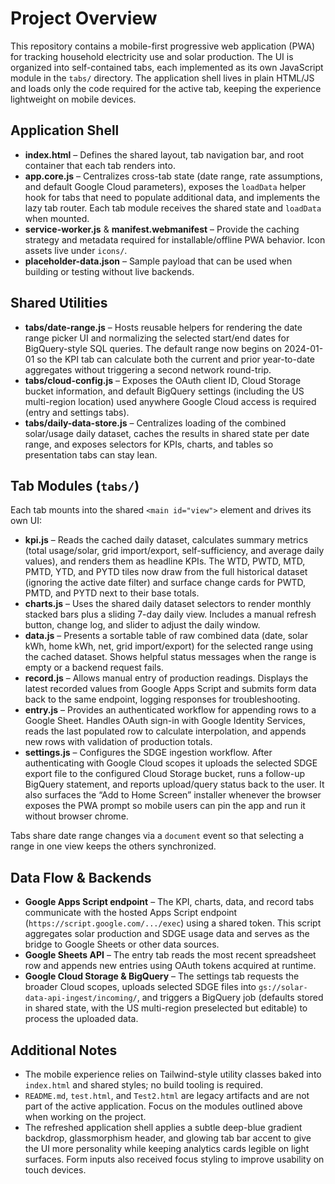 # Project Overview

This repository contains a mobile-first progressive web application (PWA) for tracking household electricity use and solar production. The UI is organized into self-contained tabs, each implemented as its own JavaScript module in the `tabs/` directory. The application shell lives in plain HTML/JS and loads only the code required for the active tab, keeping the experience lightweight on mobile devices.

## Application Shell

- **index.html** – Defines the shared layout, tab navigation bar, and root container that each tab renders into.
- **app.core.js** – Centralizes cross-tab state (date range, rate assumptions, and default Google Cloud parameters), exposes the `loadData` helper hook for tabs that need to populate additional data, and implements the lazy tab router. Each tab module receives the shared state and `loadData` when mounted.
- **service-worker.js** & **manifest.webmanifest** – Provide the caching strategy and metadata required for installable/offline PWA behavior. Icon assets live under `icons/`.
- **placeholder-data.json** – Sample payload that can be used when building or testing without live backends.

## Shared Utilities

- **tabs/date-range.js** – Hosts reusable helpers for rendering the date range picker UI and normalizing the selected start/end dates for BigQuery-style SQL queries. The default range now begins on 2024-01-01 so the KPI tab can calculate both the current and prior year-to-date aggregates without triggering a second network round-trip.
- **tabs/cloud-config.js** – Exposes the OAuth client ID, Cloud Storage bucket information, and default BigQuery settings (including the US multi-region location) used anywhere Google Cloud access is required (entry and settings tabs).
- **tabs/daily-data-store.js** – Centralizes loading of the combined solar/usage daily dataset, caches the results in shared state per date range, and exposes selectors for KPIs, charts, and tables so presentation tabs can stay lean.

## Tab Modules (`tabs/`)

Each tab mounts into the shared `<main id="view">` element and drives its own UI:

- **kpi.js** – Reads the cached daily dataset, calculates summary metrics (total usage/solar, grid import/export, self-sufficiency, and average daily values), and renders them as headline KPIs. The WTD, PWTD, MTD, PMTD, YTD, and PYTD tiles now draw from the full historical dataset (ignoring the active date filter) and surface change cards for PWTD, PMTD, and PYTD next to their base totals.
- **charts.js** – Uses the shared daily dataset selectors to render monthly stacked bars plus a sliding 7-day daily view. Includes a manual refresh button, change log, and slider to adjust the daily window.
- **data.js** – Presents a sortable table of raw combined data (date, solar kWh, home kWh, net, grid import/export) for the selected range using the cached dataset. Shows helpful status messages when the range is empty or a backend request fails.
- **record.js** – Allows manual entry of production readings. Displays the latest recorded values from Google Apps Script and submits form data back to the same endpoint, logging responses for troubleshooting.
- **entry.js** – Provides an authenticated workflow for appending rows to a Google Sheet. Handles OAuth sign-in with Google Identity Services, reads the last populated row to calculate interpolation, and appends new rows with validation of production totals.
- **settings.js** – Configures the SDGE ingestion workflow. After authenticating with Google Cloud scopes it uploads the selected SDGE export file to the configured Cloud Storage bucket, runs a follow-up BigQuery statement, and reports upload/query status back to the user. It also surfaces the “Add to Home Screen” installer whenever the browser exposes the PWA prompt so mobile users can pin the app and run it without browser chrome.

Tabs share date range changes via a `document` event so that selecting a range in one view keeps the others synchronized.

## Data Flow & Backends

- **Google Apps Script endpoint** – The KPI, charts, data, and record tabs communicate with the hosted Apps Script endpoint (`https://script.google.com/.../exec`) using a shared token. This script aggregates solar production and SDGE usage data and serves as the bridge to Google Sheets or other data sources.
- **Google Sheets API** – The entry tab reads the most recent spreadsheet row and appends new entries using OAuth tokens acquired at runtime.
- **Google Cloud Storage & BigQuery** – The settings tab requests the broader Cloud scopes, uploads selected SDGE files into `gs://solar-data-api-ingest/incoming/`, and triggers a BigQuery job (defaults stored in shared state, with the US multi-region preselected but editable) to process the uploaded data.


## Additional Notes

- The mobile experience relies on Tailwind-style utility classes baked into `index.html` and shared styles; no build tooling is required.
- `README.md`, `test.html`, and `Test2.html` are legacy artifacts and are not part of the active application. Focus on the modules outlined above when working on the project.
- The refreshed application shell applies a subtle deep-blue gradient backdrop, glassmorphism header, and glowing tab bar accent to give the UI more personality while keeping analytics cards legible on light surfaces. Form inputs also received focus styling to improve usability on touch devices.
